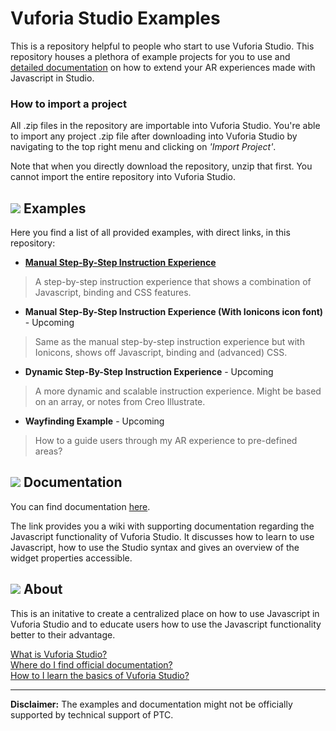 # Vuforia Studio Examples

This is a repository helpful to people who start to use Vuforia Studio. This repository houses a plethora of example projects for you to use and [detailed documentation](https://github.com/patrickscheper/vuforiastudio/wiki) on how to extend your AR experiences made with Javascript in Studio.

### How to import a project
All .zip files in the repository are importable into Vuforia Studio. You're able to import any project .zip file after downloading into Vuforia Studio by navigating to the top right menu and clicking on *'Import Project'*.

Note that when you directly download the repository, unzip that first. You cannot import the entire repository into Vuforia Studio.

## ![](https://placehold.it/16/5BB73B/ffffff?text=+) Examples
Here you find a list of all provided examples, with direct links, in this repository:
- [**Manual Step-By-Step Instruction Experience**](https://github.com/ptc-ar-sharing/vuforiastudio/tree/master/Manual%20Step-By-Step%20Instruction%20Experience)

> A step-by-step instruction experience that shows a combination of Javascript, binding and CSS features. 

- **Manual Step-By-Step Instruction Experience (With Ionicons icon font)** - Upcoming

> Same as the manual step-by-step instruction experience but with Ionicons, shows off Javascript, binding and (advanced) CSS.

- **Dynamic Step-By-Step Instruction Experience** - Upcoming

> A more dynamic and scalable instruction experience. Might be based on an array, or notes from Creo Illustrate.

- **Wayfinding Example** - Upcoming

> How to a guide users through my AR experience to pre-defined areas?

## ![](https://placehold.it/16/F1B434/ffffff?text=+) Documentation

You can find documentation [here](https://github.com/patrickscheper/vuforiastudio/wiki).

The link provides you a wiki with supporting documentation regarding the Javascript functionality of Vuforia Studio. It discusses how to learn to use Javascript, how to use the Studio syntax and gives an overview of the widget properties accessible.

## ![](https://placehold.it/16/236192/ffffff?text=+) About

This is an initative to create a centralized place on how to use Javascript in Vuforia Studio and to educate users how to use the Javascript functionality better to their advantage.

[What is Vuforia Studio?](https://www.ptc.com/en/products/augmented-reality/vuforia-studio) <br/>
[Where do I find official documentation?](https://support.ptc.com/help/vuforia/studio/en/#page/Studio_Help_Center%2FWelcome.html%23) <br/>
[How to I learn the basics of Vuforia Studio?](https://support.ptc.com/help/vuforia/studio/en/#page/Studio_Help_Center%2FTutorialWelcome.html%23)

---

**Disclaimer:** The examples and documentation might not be officially supported by technical support of PTC. 
